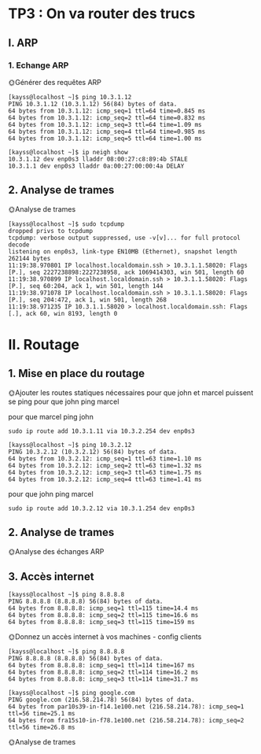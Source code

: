 

# TP3 : On va router des trucs

## I. ARP

### 1. Echange ARP

🌞Générer des requêtes ARP

``````
[kayss@localhost ~]$ ping 10.3.1.12
PING 10.3.1.12 (10.3.1.12) 56(84) bytes of data.
64 bytes from 10.3.1.12: icmp_seq=1 ttl=64 time=0.845 ms
64 bytes from 10.3.1.12: icmp_seq=2 ttl=64 time=0.832 ms
64 bytes from 10.3.1.12: icmp_seq=3 ttl=64 time=1.09 ms
64 bytes from 10.3.1.12: icmp_seq=4 ttl=64 time=0.985 ms
64 bytes from 10.3.1.12: icmp_seq=5 ttl=64 time=1.00 ms
``````


``````
[kayss@localhost ~]$ ip neigh show
10.3.1.12 dev enp0s3 lladdr 08:00:27:c8:89:4b STALE
10.3.1.1 dev enp0s3 lladdr 0a:00:27:00:00:4a DELAY
``````
## 2. Analyse de trames

🌞Analyse de trames

``````
[kayss@localhost ~]$ sudo tcpdump
dropped privs to tcpdump
tcpdump: verbose output suppressed, use -v[v]... for full protocol decode
listening on enp0s3, link-type EN10MB (Ethernet), snapshot length 262144 bytes
11:19:38.970801 IP localhost.localdomain.ssh > 10.3.1.1.58020: Flags [P.], seq 2227238898:2227238958, ack 1069414303, win 501, length 60
11:19:38.970899 IP localhost.localdomain.ssh > 10.3.1.1.58020: Flags [P.], seq 60:204, ack 1, win 501, length 144
11:19:38.971078 IP localhost.localdomain.ssh > 10.3.1.1.58020: Flags [P.], seq 204:472, ack 1, win 501, length 268
11:19:38.971235 IP 10.3.1.1.58020 > localhost.localdomain.ssh: Flags [.], ack 60, win 8193, length 0

``````

# II. Routage

## 1. Mise en place du routage

🌞Ajouter les routes statiques nécessaires pour que john et marcel puissent se ping
pour que john ping marcel

pour que marcel ping john

``````
sudo ip route add 10.3.1.11 via 10.3.2.254 dev enp0s3
``````
``````
[kayss@localhost ~]$ ping 10.3.2.12
PING 10.3.2.12 (10.3.2.12) 56(84) bytes of data.
64 bytes from 10.3.2.12: icmp_seq=1 ttl=63 time=1.10 ms
64 bytes from 10.3.2.12: icmp_seq=2 ttl=63 time=1.32 ms
64 bytes from 10.3.2.12: icmp_seq=3 ttl=63 time=1.75 ms
64 bytes from 10.3.2.12: icmp_seq=4 ttl=63 time=1.41 ms

``````
pour que john ping marcel

``````
sudo ip route add 10.3.2.12 via 10.3.1.254 dev enp0s3
``````
## 2. Analyse de trames

🌞Analyse des échanges ARP

## 3. Accès internet

``````
[kayss@localhost ~]$ ping 8.8.8.8
PING 8.8.8.8 (8.8.8.8) 56(84) bytes of data.
64 bytes from 8.8.8.8: icmp_seq=1 ttl=115 time=14.4 ms
64 bytes from 8.8.8.8: icmp_seq=2 ttl=115 time=16.6 ms
64 bytes from 8.8.8.8: icmp_seq=3 ttl=115 time=159 ms
``````
🌞Donnez un accès internet à vos machines - config clients

```
[kayss@localhost ~]$ ping 8.8.8.8
PING 8.8.8.8 (8.8.8.8) 56(84) bytes of data.
64 bytes from 8.8.8.8: icmp_seq=1 ttl=114 time=167 ms
64 bytes from 8.8.8.8: icmp_seq=2 ttl=114 time=16.2 ms
64 bytes from 8.8.8.8: icmp_seq=3 ttl=114 time=31.7 ms
``````
``````
[kayss@localhost ~]$ ping google.com
PING google.com (216.58.214.78) 56(84) bytes of data.
64 bytes from par10s39-in-f14.1e100.net (216.58.214.78): icmp_seq=1 ttl=56 time=25.1 ms
64 bytes from fra15s10-in-f78.1e100.net (216.58.214.78): icmp_seq=2 ttl=56 time=26.8 ms
``````
🌞Analyse de trames